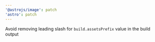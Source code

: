 ```yaml
---
'@astrojs/image': patch
'astro': patch
---
```


Avoid removing leading slash for `build.assetsPrefix` value in the build output
